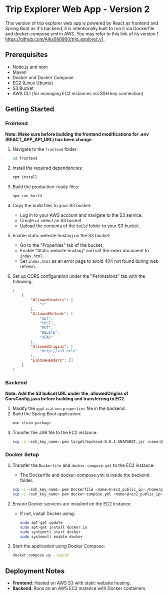# Trip Explorer Web App - Version 2

This version of trip explorer web app is powered by React as frontend and Spring Boot as it's backend, it is intentionally built to run it via
Dockerfile and docker-compose.yml in AWS. You may refer to this link of its version 1 https://github.com/Alks080900/trip_explorer_v1.

## Prerequisites
- Node.js and npm
- Maven
- Docker and Docker Compose
- EC2 (Linux Ubuntu)
- S3 Bucket
- AWS CLI (for managing EC2 instances via SSH key connection)

## Getting Started

### Frontend
**Note: Make sure before building the frontend modifications for .env (REACT_APP_API_URL) has been change.**
1. Navigate to the `frontend` folder:
   ```bash
   cd frontend
   ```
2. Install the required dependencies:
   ```bash
   npm install
   ```
3. Build the production-ready files:
   ```bash
   npm run build
   ```
4. Copy the build files to your S3 bucket:
   - Log in to your AWS account and navigate to the S3 service.
   - Create or select an S3 bucket.
   - Upload the contents of the `build` folder to your S3 bucket.

5. Enable static website hosting on the S3 bucket:
   - Go to the "Properties" tab of the bucket.
   - Enable "Static website hosting" and set the index document to `index.html`.
   - Set `index.html` as an error page to avoid 404 not found during web refresh.

6. Set up CORS configuration under the "Permissions" tab with the following:
   ```json
   [
       {
           "AllowedHeaders": [
               "*"
           ],
           "AllowedMethods": [
               "GET",
               "POST",
               "PUT",
               "DELETE",
               "HEAD"
           ],
           "AllowedOrigins": [
               "http://<s3_url>"
           ],
           "ExposeHeaders": []
       }
   ]
   ```

### Backend
**Note: Add the S3 bukcet URL under the .allowedOrigins of CorsConfig.java before building and transferring to EC2.**
1. Modify the `application.properties` file in the backend.
2. Build the Spring Boot application:
   ```bash
   mvn clean package
   ```
3. Transfer the JAR file to the EC2 instance:
   ```bash
   scp -i <ssh_key_name>.pem target/backend-0.0.1-SNAPSHOT.jar <name>@<ec2_public_ip>:/home/path/
   ```

### Docker Setup
1. Transfer the `Dockerfile` and `docker-compose.yml` to the EC2 instance:
    - The Dockerfile and docker-compose.yml is inside the backend folder.
   ```bash
   scp -i <ssh_key_name>.pem Dockerfile <name>@<ec2_public_ip>:/home/path
   scp -i <ssh_key_name>.pem docker-compose.yml <name>@<ec2_public_ip>:/home/path
   ```
2. Ensure Docker services are installed on the EC2 instance.
   - If not, install Docker using:
     ```bash
     sudo apt-get update
     sudo apt-get install docker.io
     sudo systemctl start docker
     sudo systemctl enable docker
     ```

3. Start the application using Docker Compose:
   ```bash
   docker compose up --build
   ```

## Deployment Notes
- **Frontend**: Hosted on AWS S3 with static website hosting.
- **Backend**: Runs on an AWS EC2 instance with Docker containers.


